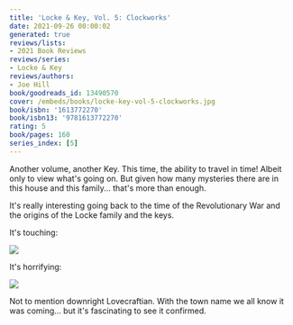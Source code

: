 ```yaml
---
title: 'Locke & Key, Vol. 5: Clockworks'
date: 2021-09-26 00:00:02
generated: true
reviews/lists:
- 2021 Book Reviews
reviews/series:
- Locke & Key
reviews/authors:
- Joe Hill
book/goodreads_id: 13490570
cover: /embeds/books/locke-key-vol-5-clockworks.jpg
book/isbn: '1613772270'
book/isbn13: '9781613772270'
rating: 5
book/pages: 160
series_index: [5]
---
```

Another volume, another Key. This time, the ability to travel in time! Albeit only to view what's going on. But given how many mysteries there are in this house and this family... that's more than enough.  

It's really interesting going back to the time of the Revolutionary War and the origins of the Locke family and the keys.  

<!--more-->

It's touching:  

![](/embeds/books/attachments/locke-and-key-5.1.png)

It's horrifying:  

![](/embeds/books/attachments/locke-and-key-5.2.png)

Not to mention downright Lovecraftian. With the town name we all know it was coming... but it's fascinating to see it confirmed.